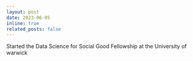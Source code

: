 ```yaml
---
layout: post
date: 2023-06-05
inline: true
related_posts: false
---
```


Started the Data Science for Social Good Fellowship at the University of warwick
